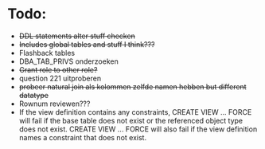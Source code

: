 # Todo:
  -  ~~DDL statements alter stuff checken~~
  - ~~Includes global tables and stuff I think???~~
  - Flashback tables
  - DBA_TAB_PRIVS onderzoeken
  - ~~Grant role to other role?~~
  - question 221 uitproberen
  - ~~probeer natural join als kolommen zelfde namen hebben but different datatype~~
  - Rownum reviewen???
  - If the view definition contains any constraints, CREATE VIEW ... FORCE will fail if the base table does not exist or the referenced object type does not exist. CREATE VIEW ... FORCE will also fail if the view definition names a constraint that does not exist.